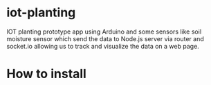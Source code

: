 # iot-planting
IOT planting prototype app using Arduino and some sensors like soil moisture sensor which send the data to Node.js server via router and socket.io allowing us to track and visualize the data on a web page.

# How to install

